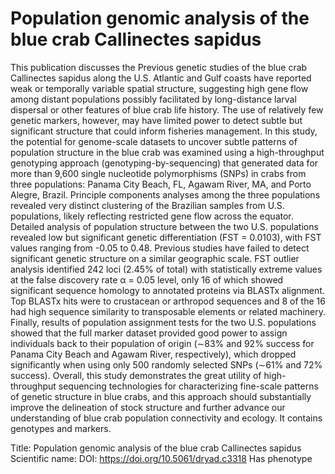 # Population genomic analysis of the blue crab Callinectes sapidus

This publication discusses the Previous genetic studies of the blue crab Callinectes sapidus along the U.S. Atlantic and Gulf coasts have reported weak or temporally variable spatial structure, suggesting high gene flow among distant populations possibly facilitated by long-distance larval dispersal or other features of blue crab life history. The use of relatively few genetic markers, however, may have limited power to detect subtle but significant structure that could inform fisheries management. In this study, the potential for genome-scale datasets to uncover subtle patterns of population structure in the blue crab was examined using a high-throughput genotyping approach (genotyping-by-sequencing) that generated data for more than 9,600 single nucleotide polymorphisms (SNPs) in crabs from three populations: Panama City Beach, FL, Agawam River, MA, and Porto Alegre, Brazil. Principle components analyses among the three populations revealed very distinct clustering of the Brazilian samples from U.S. populations, likely reflecting restricted gene flow across the equator. Detailed analysis of population structure between the two U.S. populations revealed low but significant genetic differentiation (FST = 0.0103), with FST values ranging from -0.05 to 0.48. Previous studies have failed to detect significant genetic structure on a similar geographic scale. FST outlier analysis identified 242 loci (2.45% of total) with statistically extreme values at the false discovery rate α = 0.05 level, only 16 of which showed significant sequence homology to annotated proteins via BLASTx alignment. Top BLASTx hits were to crustacean or arthropod sequences and 8 of the 16 had high sequence similarity to transposable elements or related machinery. Finally, results of population assignment tests for the two U.S. populations showed that the full marker dataset provided good power to assign individuals back to their population of origin (∼83% and 92% success for Panama City Beach and Agawam River, respectively), which dropped significantly when using only 500 randomly selected SNPs (∼61% and 72% success). Overall, this study demonstrates the great utility of high-throughput sequencing technologies for characterizing fine-scale patterns of genetic structure in blue crabs, and this approach should substantially improve the delineation of stock structure and further advance our understanding of blue crab population connectivity and ecology.
It contains  genotypes and  markers.

Title: Population genomic analysis of the blue crab Callinectes sapidus
Scientific name: 
DOI: https://doi.org/10.5061/dryad.c3318
Has phenotype 

